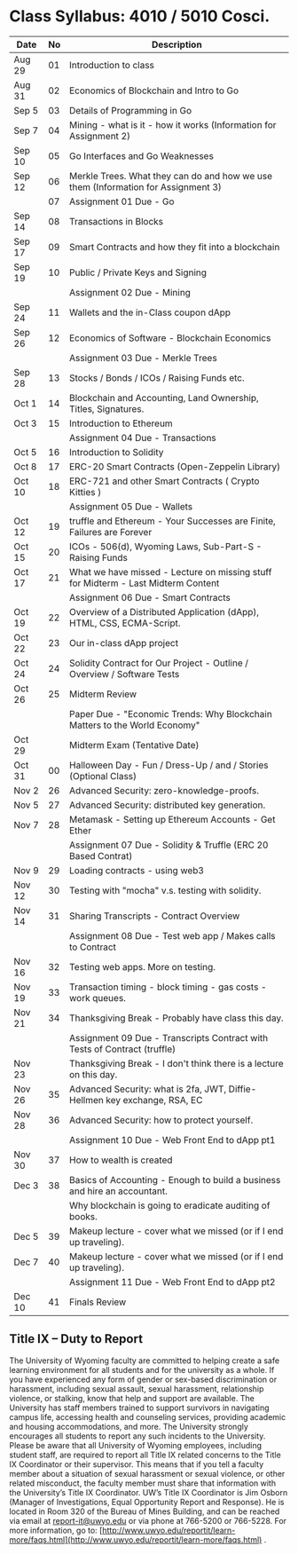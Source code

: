 
# Class Syllabus: 4010 / 5010 Cosci.


| Date     | No | Description                                                                       |
|----------|----|-----------------------------------------------------------------------------------|
| Aug 29   | 01 | Introduction to class                                                             |
| Aug 31   | 02 | Economics of Blockchain and Intro to Go                                           |
| Sep  5   | 03 | Details of Programming in Go                                                      |
| Sep  7   | 04 | Mining - what is it - how it works (Information for Assignment 2)                 |
| Sep 10   | 05 | Go Interfaces and Go Weaknesses                                                   |
| Sep 12   | 06 | Merkle Trees. What they can do and how we use them (Information for Assignment 3) |
|          | 07 | Assignment 01 Due - Go                                                            |
| Sep 14   | 08 | Transactions in Blocks                                                            |
| Sep 17   | 09 | Smart Contracts and how they fit into a blockchain                                |
| Sep 19   | 10 | Public / Private Keys and Signing                                                 |
|          |    | Assignment 02 Due - Mining                                                        |
| Sep 24   | 11 | Wallets and the in-Class coupon dApp                                              |
| Sep 26   | 12 | Economics of Software - Blockchain Economics                                      |
|          |    | Assignment 03 Due - Merkle Trees                                                  |
| Sep 28   | 13 | Stocks / Bonds / ICOs / Raising Funds etc.                                        |
| Oct  1   | 14 | Blockchain and Accounting, Land Ownership, Titles, Signatures.                    |
| Oct  3   | 15 | Introduction to Ethereum                                                          |
|          |    | Assignment 04 Due - Transactions                                                  |
| Oct  5   | 16 | Introduction to Solidity                                                          |
| Oct  8   | 17 | ERC-20 Smart Contracts (Open-Zeppelin Library)                                    |
| Oct 10   | 18 | ERC-721 and other Smart Contracts ( Crypto Kitties )                              |
|          |    | Assignment 05 Due - Wallets                                                       |
| Oct 12   | 19 | truffle and Ethereum - Your Successes are Finite, Failures are Forever            |
| Oct 15   | 20 | ICOs - 506(d), Wyoming Laws, Sub-Part-S - Raising Funds                           |
| Oct 17   | 21 | What we have missed - Lecture on missing stuff for Midterm - Last Midterm Content |
|          |    | Assignment 06 Due - Smart Contracts                                               |
| Oct 19   | 22 | Overview of a Distributed Application (dApp), HTML, CSS, ECMA-Script.             |
| Oct 22   | 23 | Our in-class dApp project                                                         |
| Oct 24   | 24 | Solidity Contract for Our Project - Outline / Overview / Software Tests           |
| Oct 26   | 25 | Midterm Review                                                                    |
|          |    | Paper Due - "Economic Trends: Why Blockchain Matters to the World Economy"        |
| Oct 29   |    | Midterm Exam (Tentative Date)                                                     |
| Oct 31   | 00 | Halloween Day - Fun / Dress-Up / and / Stories (Optional Class)                   |
| Nov  2   | 26 | Advanced Security: zero-knowledge-proofs.                                         |
| Nov  5   | 27 | Advanced Security: distributed key generation.                                    |
| Nov  7   | 28 | Metamask - Setting up Ethereum Accounts - Get Ether                               |
|          |    | Assignment 07 Due - Solidity & Truffle (ERC 20 Based Contrat)                     |
| Nov  9   | 29 | Loading contracts - using web3                                                    |
| Nov 12   | 30 | Testing with "mocha" v.s. testing with solidity.                                  |
| Nov 14   | 31 | Sharing Transcripts - Contract Overview                                           |
|          |    | Assignment 08 Due - Test web app / Makes calls to Contract                        |
| Nov 16   | 32 | Testing web apps.  More on testing.                                               |
| Nov 19   | 33 | Transaction timing - block timing - gas costs - work queues.                      |
| Nov 21   | 34 | Thanksgiving Break - Probably have class this day.                                |
|          |    | Assignment 09 Due - Transcripts Contract with Tests of Contract (truffle)         |
| Nov 23   |    | Thanksgiving Break - I don't think there is a lecture on this day.                |
| Nov 26   | 35 | Advanced Security: what is 2fa, JWT, Diffie-Hellmen key exchange, RSA, EC         |
| Nov 28   | 36 | Advanced Security: how to protect yourself.                                       |
|          |    | Assignment 10 Due - Web Front End to dApp pt1                                     |
| Nov 30   | 37 | How to wealth is created                                                          |                                           
| Dec  3   | 38 | Basics of Accounting - Enough to build a business and hire an accountant.         | 
|          |    | Why blockchain is going to eradicate auditing of books.                           |
| Dec  5   | 39 | Makeup lecture - cover what we missed (or if I end up traveling).                 |
| Dec  7   | 40 | Makeup lecture - cover what we missed (or if I end up traveling).                 |
|          |    | Assignment 11 Due - Web Front End to dApp pt2                                     |
| Dec 10   | 41 | Finals Review                                                                     |


Title IX – Duty to Report
----------------------------
 
The University of Wyoming faculty are committed to helping create a safe learning environment for all students and for
the university as a whole. If you have experienced any form of gender or sex-based discrimination or harassment,
including sexual assault, sexual harassment, relationship violence, or stalking, know that help and support are
available. The University has staff members trained to support survivors in navigating campus life, accessing health and
counseling services, providing academic and housing accommodations, and more. The University strongly encourages all
students to report any such incidents to the University. Please be aware that all University of Wyoming employees,
including student staff, are required to report all Title IX related concerns to the Title IX Coordinator or their
supervisor. This means that if you tell a faculty member about a situation of sexual harassment or sexual violence, or
other related misconduct, the faculty member must share that information with the University’s Title IX Coordinator.
UW’s Title IX Coordinator is Jim Osborn (Manager of Investigations, Equal Opportunity Report and Response). He is
located in Room 320 of the Bureau of Mines Building, and can be reached via email at report-it@uwyo.edu or via phone at
766-5200 or 766-5228. For more information, go to:
[http://www.uwyo.edu/reportit/learn-more/faqs.html](http://www.uwyo.edu/reportit/learn-more/faqs.html) .

